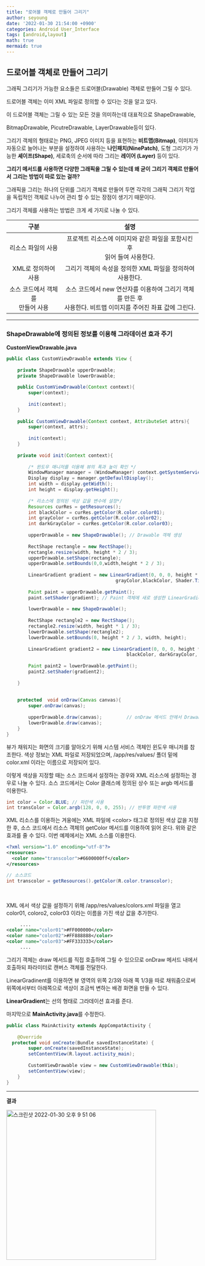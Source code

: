 ```yaml
---
title: "로어블 객체로 만들어 그리기"
author: seyoung
date: '2022-01-30 21:54:00 +0900'
categories: Android User_Interface
tags: [android,layout]
math: true
mermaid: true
---
```


## 드로어블 객체로 만들어 그리기

그래픽 그리기가 가능한 요소들은 드로어블(Drawable) 객체로 만들어 그릴 수 있다.

드로어블 객체는 이미 XML 파일로 정의할 수 있다는 것을 알고 있다. 

이 드로어블 객체는 그릴 수 있는 모든 것을 의미하는데 대표적으로 ShapeDrawable,

BitmapDrawable, PicutreDrawable, LayerDrawable등이 있다.

그리기 객체의 형태로는 PNG, JPEG 이미지 등을 표현하는 **비트맵(Bitmap)**, 이미지가 자동으로 늘어나는 부분을 설정하여 사용하는  **나인패치(NinePatch)**, 도형 그리기가 가능한  **셰이프(Shape)**, 세로축의 순서에 따라 그리는  **레이어 (Layer)** 등이 있다.

**그리기 메서드를 사용하면 다양한 그래픽을 그릴 수 있는데 왜 굳이 그리기 객체르 만들어서** **그리는 방법이 따로 있는 걸까?**

그래픽을 그리는 하나의 단위를 그리기 객체로 만들어 두면 각각의 그래픽 그리기 작업을 독립적인 객체로 나누어 관리 할 수 있는 장점이 생기기 때문이다.

그리기 객체를 사용하는 방법은 크게 세 가지로 나눌 수 있다.

|**구분**  | **설명** |
|:--:|:--:|
|리소스 파일의 사용  | 프로젝트 리소스에 이미지와 같은 파일을 포함시킨 후 <br>읽어 들여 사용한다. |
|XML로 정의하여 사용| 그리기 객체의 속성을 정의한 XML 파일을 정의하여 사용한다.|
|소스 코드에서 객체를 <br>만들어 사용| 소스 코드에서 new 연산자를 이용하여 그리기 객체를 만든 후 <br>  사용한다. 비트맵 이미지를 주어진 좌표 값에 그린다.|

---

### ShapeDrawable에 정의된 정보를 이용해 그라데이션 효과 주기

**CustomViewDrawable.java**

```java
public class CustomViewDrawable extends View {  
  
    private ShapeDrawable upperDrawable;  
    private ShapeDrawable lowerDrawable;  
  
    public CustomViewDrawable(Context context){  
        super(context);  
  
        init(context);  
    }  
  
    public CustomViewDrawable(Context context, AttributeSet attrs){  
        super(context, attrs);  
  
        init(context);  
    }  
  
    private void init(Context context){  
  
        /* 윈도우 매니저를 이용해 뷰의 폭과 높이 확인 */  
	    WindowManager manager = (WindowManager) context.getSystemService(Context.WINDOW_SERVICE);  
        Display display = manager.getDefaultDisplay();  
        int width = display.getWidth();  
        int height = display.getHeight();  
  
        /* 리소스에 정의된 색상 값을 변수에 설정*/  
		Resources curRes = getResources();  
        int blackColor = curRes.getColor(R.color.color01);  
        int grayColor = curRes.getColor(R.color.color02);  
        int darkGrayColor = curRes.getColor(R.color.color03);  
  
        upperDrawable = new ShapeDrawable(); // Drawable 객체 생성  
  
	    RectShape rectangle = new RectShape();  
        rectangle.resize(width, height * 2 / 3);  
        upperDrawable.setShape(rectangle);  
        upperDrawable.setBounds(0,0,width,height * 2 / 3);  
  
        LinearGradient gradient = new LinearGradient(0, 0, 0, height * 2 / 3,  
                                        grayColor,blackColor, Shader.TileMode.CLAMP);  
  
        Paint paint = upperDrawable.getPaint();  
        paint.setShader(gradient); // Paint 객체에 새로 생성한 LinearGradient 객체를 Shader로 설정  
  
	    lowerDrawable = new ShapeDrawable();  
	  
        RectShape rectangle2 = new RectShape();  
        rectangle2.resize(width, height * 1 / 3);  
        lowerDrawable.setShape(rectangle2);  
        lowerDrawable.setBounds(0, height * 2 / 3, width, height);  
  
        LinearGradient gradient2 = new LinearGradient(0, 0, 0, height * 1 / 3,  
                                            blackColor, darkGrayColor, Shader.TileMode.CLAMP);  
  
        Paint paint2 = lowerDrawable.getPaint();  
        paint2.setShader(gradient2);  
 
    }  
  
  
    protected  void onDraw(Canvas canvas){  
        super.onDraw(canvas);  
  
        upperDrawable.draw(canvas);         // onDraw 메서드 안에서 Drawable 객체 그리기  
		lowerDrawable.draw(canvas);  
    }  
}
```

뷰가 채워지는 화면의 크기를 알아오기 위해 시스템 서비스 객체인 윈도우 매니저를 참조한다. 색상 정보는 XML 파일로 저장되었으며, /app/res/values/ 폴더 밑에 color.xml 이라는 이름으로 저장되어 있다.

이렇게 색상을 지정할 때는 소스 코드에서 설정하는 경우와 XML 리소스에 설정하는 경우로 나눌 수 있다. 소스 코드에서는 Color 클래스에 정의된 상수 또는 argb 메서드를 이용한다.

```java
int color = Color.BLUE; // 파란색 사용
int transColor = Color.argb(128, 0, 0, 255); // 반투명 파란색 사용
```

XML 리소스를 이용하는 겨웅에는 XML 파일에 \<color> 태그로 정의된 색상 값을 지정한 후, 소스 코드에서 리소스 객체의 getColor 메서드를 이용하여 읽어 온다.
위와 같은 효과를 줄 수 있다. 이번 예제에서는 XML 소스를 이용한다.

```xml
<?xml version="1.0" encoding="utf-8"?>
<resources>
  <color name="transcolor">#6600000ff</color>
</resources>
```

```java
// 소스코드
int transcolor = getResources().getColor(R.color.transcolor);
```
<br>

XML 에서 색상 값을 설정하기 위해 /app/res/values/colors.xml 파일을 열고 color01, coloro2, color03 이라는 이름을 가진 색상 값을 추가한다.

```xml
     ....
<color name="color01">#FF000000</color>  
<color name="color02">#FF888888</color>  
<color name="color03">#FF333333</color>
     ....
```

그리기 객체는 draw 메서드를 직접 호출하여 그릴 수 있으므로 onDraw 메서드 내에서 호출하되 파라미터로 캔버스 객체를 전달한다.

LinearGradinent를 이용하면 뷰 영역의 위쪽 2/3와 아래 쪽 1/3을 따로 채워줌으로써 위쪽에서부터 아래쪽으로 색상이 조금씩 변하는 배경 화면을 만들 수 있다.

**LinearGradient**는 선의 형태로 그라데이션 효과를 준다.

마지막으로 **MainActivity.java**를 수정한다.

```java
public class MainActivity extends AppCompatActivity {  
  
    @Override  
  protected void onCreate(Bundle savedInstanceState) {  
        super.onCreate(savedInstanceState);  
        setContentView(R.layout.activity_main);  
  
        CustomViewDrawable view = new CustomViewDrawable(this);  
        setContentView(view);  
    }  
}
```

---

**결과**

<img width="392" alt="스크린샷 2022-01-30 오후 9 51 06" src="https://user-images.githubusercontent.com/54762273/151700491-cc19c351-1be3-4906-ab5d-0cb916ea1ca4.png">


